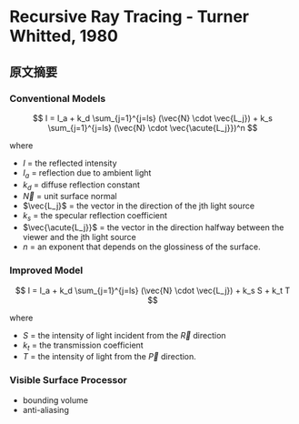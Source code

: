 # Recursive Ray Tracing - Turner Whitted, 1980

## 原文摘要

### Conventional Models

$$
I = I_a + k_d \sum_{j=1}^{j=ls} (\vec{N} \cdot \vec{L_j}) + k_s \sum_{j=1}^{j=ls} (\vec{N} \cdot \vec{\acute{L_j}})^n
$$

where
- $I$ = the reflected intensity
- $I_a$ = reflection due to ambient light
- $k_d$ = diffuse reflection constant
- $\vec{N}$ = unit surface normal
- $\vec{L_j}$ = the vector in the direction of the jth light source
- $k_s$ = the specular reflection coefficient
- $\vec{\acute{L_j}}$ = the vector in the direction halfway between the viewer and the jth light source
- $n$ = an exponent that depends on the glossiness of the surface.

### Improved Model

$$
I = I_a + k_d \sum_{j=1}^{j=ls} (\vec{N} \cdot \vec{L_j}) + k_s S + k_t T
$$

where
- $S$ = the intensity of light incident from the $\vec{R}$ direction
- $k_t$ = the transmission coefficient
- $T$ = the intensity of light from the $\vec{P}$ direction.

### Visible Surface Processor

- bounding volume
- anti-aliasing
